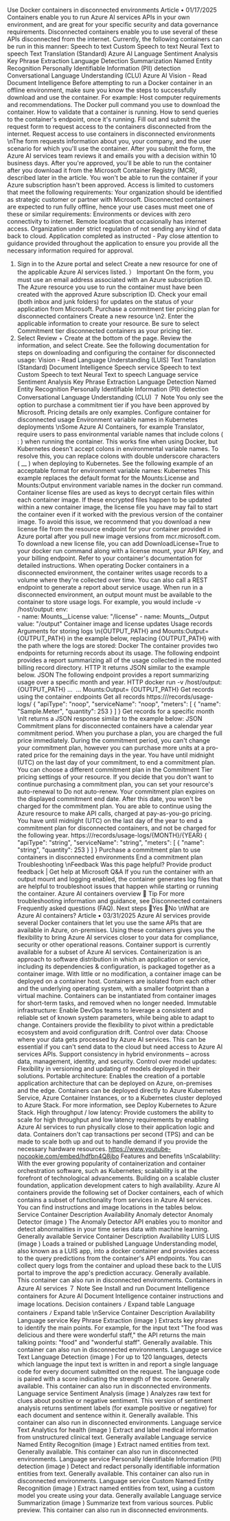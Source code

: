 Use Docker containers in disconnected
environments
Article • 01/17/2025
Containers enable you to run Azure AI services APIs in your own environment, and are
great for your specific security and data governance requirements. Disconnected
containers enable you to use several of these APIs disconnected from the internet.
Currently, the following containers can be run in this manner:
Speech to text
Custom Speech to text
Neural Text to speech
Text Translation (Standard)
Azure AI Language
Sentiment Analysis
Key Phrase Extraction
Language Detection
Summarization
Named Entity Recognition
Personally Identifiable Information (PII) detection
Conversational Language Understanding (CLU)
Azure AI Vision - Read
Document Intelligence
Before attempting to run a Docker container in an offline environment, make sure you
know the steps to successfully download and use the container. For example:
Host computer requirements and recommendations.
The Docker pull  command you use to download the container.
How to validate that a container is running.
How to send queries to the container's endpoint, once it's running.
Fill out and submit the request form
 to request access to the containers disconnected
from the internet.
Request access to use containers in
disconnected environments
\nThe form requests information about you, your company, and the user scenario for
which you'll use the container. After you submit the form, the Azure AI services team
reviews it and emails you with a decision within 10 business days.
After you're approved, you'll be able to run the container after you download it from the
Microsoft Container Registry (MCR), described later in the article.
You won't be able to run the container if your Azure subscription hasn't been approved.
Access is limited to customers that meet the following requirements:
Your organization should be identified as strategic customer or partner with
Microsoft.
Disconnected containers are expected to run fully offline, hence your use cases
must meet one of these or similar requirements:
Environments or devices with zero connectivity to internet.
Remote location that occasionally has internet access.
Organization under strict regulation of not sending any kind of data back to
cloud.
Application completed as instructed - Pay close attention to guidance provided
throughout the application to ensure you provide all the necessary information
required for approval.
1. Sign in to the Azure portal
 and select Create a new resource for one of the
applicable Azure AI services listed.
） Important
On the form, you must use an email address associated with an Azure
subscription ID.
The Azure resource you use to run the container must have been created with
the approved Azure subscription ID.
Check your email (both inbox and junk folders) for updates on the status of
your application from Microsoft.
Purchase a commitment tier pricing plan for
disconnected containers
Create a new resource
\n2. Enter the applicable information to create your resource. Be sure to select
Commitment tier disconnected containers as your pricing tier.
3. Select Review + Create at the bottom of the page. Review the information, and
select Create.
See the following documentation for steps on downloading and configuring the
container for disconnected usage:
Vision - Read
Language Understanding (LUIS)
Text Translation (Standard)
Document Intelligence
Speech service
Speech to text
Custom Speech to text
Neural Text to speech
Language service
Sentiment Analysis
Key Phrase Extraction
Language Detection
Named Entity Recognition
Personally Identifiable Information (PII) detection
Conversational Language Understanding (CLU)
７ Note
You only see the option to purchase a commitment tier if you have been
approved by Microsoft.
Pricing details are only examples.
Configure container for disconnected usage
Environment variable names in Kubernetes
deployments
\nSome Azure AI Containers, for example Translator, require users to pass environmental
variable names that include colons ( : ) when running the container. This works fine
when using Docker, but Kubernetes doesn't accept colons in environmental variable
names. To resolve this, you can replace colons with double underscore characters ( __ )
when deploying to Kubernetes. See the following example of an acceptable format for
environment variable names:
Kubernetes
This example replaces the default format for the Mounts:License  and Mounts:Output
environment variable names in the docker run command.
Container license files are used as keys to decrypt certain files within each container
image. If these encrypted files happen to be updated within a new container image, the
license file you have may fail to start the container even if it worked with the previous
version of the container image. To avoid this issue, we recommend that you download a
new license file from the resource endpoint for your container provided in Azure portal
after you pull new image versions from mcr.microsoft.com.
To download a new license file, you can add DownloadLicense=True  to your docker run
command along with a license mount, your API Key, and your billing endpoint. Refer to
your container's documentation for detailed instructions.
When operating Docker containers in a disconnected environment, the container writes
usage records to a volume where they're collected over time. You can also call a REST
endpoint to generate a report about service usage.
When run in a disconnected environment, an output mount must be available to the
container to store usage logs. For example, you would include -v /host/output:
        env:  
        - name: Mounts__License
          value: "/license"
        - name: Mounts__Output
          value: "/output"
Container image and license updates
Usage records
Arguments for storing logs
\n{OUTPUT_PATH}  and Mounts:Output={OUTPUT_PATH}  in the example below, replacing
{OUTPUT_PATH}  with the path where the logs are stored:
Docker
The container provides two endpoints for returning records about its usage.
The following endpoint provides a report summarizing all of the usage collected in the
mounted billing record directory.
HTTP
It returns JSON similar to the example below.
JSON
The following endpoint provides a report summarizing usage over a specific month and
year.
HTTP
docker run -v /host/output:{OUTPUT_PATH} ... <image> ... Mounts:Output=
{OUTPUT_PATH}
Get records using the container endpoints
Get all records
https://<service>/records/usage-logs/
{
  "apiType": "noop",
  "serviceName": "noop",
  "meters": [
    {
      "name": "Sample.Meter",
      "quantity": 253
    }
  ]
}
Get records for a specific month
\nIt returns a JSON response similar to the example below:
JSON
Commitment plans for disconnected containers have a calendar year commitment
period. When you purchase a plan, you are charged the full price immediately. During
the commitment period, you can't change your commitment plan, however you can
purchase more units at a pro-rated price for the remaining days in the year. You have
until midnight (UTC) on the last day of your commitment, to end a commitment plan.
You can choose a different commitment plan in the Commitment Tier pricing settings
of your resource.
If you decide that you don't want to continue purchasing a commitment plan, you can
set your resource's auto-renewal to Do not auto-renew. Your commitment plan expires
on the displayed commitment end date. After this date, you won't be charged for the
commitment plan. You are able to continue using the Azure resource to make API calls,
charged at pay-as-you-go pricing. You have until midnight (UTC) on the last day of the
year to end a commitment plan for disconnected containers, and not be charged for the
following year.
https://<service>/records/usage-logs/{MONTH}/{YEAR}
{
  "apiType": "string",
  "serviceName": "string",
  "meters": [
    {
      "name": "string",
      "quantity": 253
    }
  ]
}
Purchase a commitment plan to use containers
in disconnected environments
End a commitment plan
Troubleshooting
\nFeedback
Was this page helpful?
Provide product feedback 
| Get help at Microsoft Q&A
If you run the container with an output mount and logging enabled, the container
generates log files that are helpful to troubleshoot issues that happen while starting or
running the container.
Azure AI containers overview
 Tip
For more troubleshooting information and guidance, see Disconnected containers
Frequently asked questions (FAQ).
Next steps
Yes
No
\nWhat are Azure AI containers?
Article • 03/31/2025
Azure AI services provide several Docker containers
 that let you use the same APIs
that are available in Azure, on-premises. Using these containers gives you the flexibility
to bring Azure AI services closer to your data for compliance, security or other
operational reasons. Container support is currently available for a subset of Azure AI
services.
Containerization is an approach to software distribution in which an application or
service, including its dependencies & configuration, is packaged together as a container
image. With little or no modification, a container image can be deployed on a container
host. Containers are isolated from each other and the underlying operating system, with
a smaller footprint than a virtual machine. Containers can be instantiated from container
images for short-term tasks, and removed when no longer needed.
Immutable infrastructure: Enable DevOps teams to leverage a consistent and
reliable set of known system parameters, while being able to adapt to change.
Containers provide the flexibility to pivot within a predictable ecosystem and avoid
configuration drift.
Control over data: Choose where your data gets processed by Azure AI services.
This can be essential if you can't send data to the cloud but need access to Azure
AI services APIs. Support consistency in hybrid environments – across data,
management, identity, and security.
Control over model updates: Flexibility in versioning and updating of models
deployed in their solutions.
Portable architecture: Enables the creation of a portable application architecture
that can be deployed on Azure, on-premises and the edge. Containers can be
deployed directly to Azure Kubernetes Service, Azure Container Instances, or to a
Kubernetes
 cluster deployed to Azure Stack. For more information, see Deploy
Kubernetes to Azure Stack.
High throughput / low latency: Provide customers the ability to scale for high
throughput and low latency requirements by enabling Azure AI services to run
physically close to their application logic and data. Containers don't cap
transactions per second (TPS) and can be made to scale both up and out to handle
demand if you provide the necessary hardware resources.
https://www.youtube-nocookie.com/embed/hdfbn4Q8jbo
Features and benefits
\nScalability: With the ever growing popularity of containerization and container
orchestration software, such as Kubernetes; scalability is at the forefront of
technological advancements. Building on a scalable cluster foundation, application
development caters to high availability.
Azure AI containers provide the following set of Docker containers, each of which
contains a subset of functionality from services in Azure AI services. You can find
instructions and image locations in the tables below.
Service
Container
Description
Availability
Anomaly
detector
Anomaly
Detector
(image
)
The Anomaly Detector API enables you to
monitor and detect abnormalities in your time
series data with machine learning.
Generally
available
Service
Container
Description
Availability
LUIS
LUIS (image
)
Loads a trained or published Language
Understanding model, also known as a
LUIS app, into a docker container and
provides access to the query
predictions from the container's API
endpoints. You can collect query logs
from the container and upload these
back to the LUIS portal
 to improve
the app's prediction accuracy.
Generally
available.
This container
can also run in
disconnected
environments.
Containers in Azure AI services
７ Note
See Install and run Document Intelligence containers for Azure AI Document
Intelligence container instructions and image locations.
Decision containers
ﾉ
Expand table
Language containers
ﾉ
Expand table
\nService
Container
Description
Availability
Language
service
Key Phrase
Extraction
(image
)
Extracts key phrases to identify the
main points. For example, for the input
text "The food was delicious and there
were wonderful staff," the API returns
the main talking points: "food" and
"wonderful staff".
Generally
available.
This container
can also run in
disconnected
environments.
Language
service
Text Language
Detection
(image
)
For up to 120 languages, detects which
language the input text is written in and
report a single language code for every
document submitted on the request.
The language code is paired with a
score indicating the strength of the
score.
Generally
available.
This container
can also run in
disconnected
environments.
Language
service
Sentiment
Analysis (image
)
Analyzes raw text for clues about
positive or negative sentiment. This
version of sentiment analysis returns
sentiment labels (for example positive
or negative) for each document and
sentence within it.
Generally
available.
This container
can also run in
disconnected
environments.
Language
service
Text Analytics for
health (image
)
Extract and label medical information
from unstructured clinical text.
Generally
available
Language
service
Named Entity
Recognition
(image
)
Extract named entities from text.
Generally
available.
This container
can also run in
disconnected
environments.
Language
service
Personally
Identifiable
Information (PII)
detection
(image
)
Detect and redact personally
identifiable information entities from
text.
Generally
available.
This container
can also run in
disconnected
environments.
Language
service
Custom Named
Entity Recognition
(image
)
Extract named entities from text, using
a custom model you create using your
data.
Generally
available
Language
service
Summarization
(image
)
Summarize text from various sources.
Public preview.
This container
can also run in
disconnected
environments.